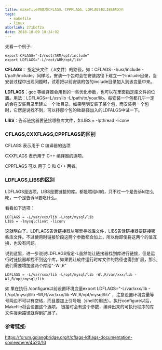 ```yaml
---
title: makefile的选项CFLAGS、CPPFLAGS、LDFLAGS和LIBS的区别
tags:
  - makefile
  - linux
abbrlink: 271bdf2a
date: 2018-10-09 18:34:02
---
```




先看一个例子:

```shell
export CFLAGS="-I/root/ARM/opt/include"
export LDFLAGS="-L/root/ARM/opt/lib"
```



**CFLAGS**： 指定头文件（.h文件）的路径，如：CFLAGS=-I/usr/include -I/path/include。同样地，安装一个包时会在安装路径下建立一个include目录，当安装过程中出现问题时，试着把以前安装的包的include目录加入到该变量中来。

**LDFLAGS**：gcc 等编译器会用到的一些优化参数，也可以在里面指定库文件的位置。用法：LDFLAGS=-L/usr/lib -L/path/to/your/lib。每安装一个包都几乎一定的会在安装目录里建立一个lib目录。如果明明安装了某个包，而安装另一个包时，它愣是说找不到，可以抒那个包的lib路径加入的LDFALGS中试一下。

**LIBS**：告诉链接器要链接哪些库文件，如LIBS = -lpthread -liconv

<!-- more -->

### CFLAGS,CXXFLAGS,CPPFLAGS的区别

CFLAGS 表示用于 C 编译器的选项

CXXFLAGS 表示用于 C++ 编译器的选项。

CPPFLAGS 可以 用于 C 和 C++ 两者。



### LDFLAGS,LIBS的区别

LDFLAGS是选项，LIBS是要链接的库。都是喂给ld的，只不过一个是告诉ld怎么吃，一个是告诉ld要吃什么。

看看如下选项：

```shell
LDFLAGS = -L/var/xxx/lib -L/opt/mysql/lib
LIBS = -lmysqlclient -liconv
```

这就明白了。LDFLAGS告诉链接器从哪里寻找库文件，LIBS告诉链接器要链接哪些库文件。不过使用时链接阶段这两个参数都会加上，所以你即使将这两个的值互换，也没有问题。



说到这里，进一步说说LDFLAGS指定-L虽然能让链接器找到库进行链接，但是运行时链接器却找不到这个库，如果要让软件运行时库文件的路径也得到扩展，那么我们需要增加这两个库给"-Wl,R"

```
LDFLAGS = -L/var/xxx/lib -L/opt/mysql/lib -Wl,R/var/xxx/lib -Wl,R/opt/mysql/lib
```

如 果在执行./configure以前设置环境变量export LDFLAGS="-L/var/xxx/lib -L/opt/mysql/lib -Wl,R/var/xxx/lib -Wl,R/opt/mysql/lib" ，注意设置环境变量等号两边不可以有空格，而且要加上引号哦（shell的用法）。执行configure以后，Makefile将会设置这个选项， 链接时会有这个参数，编译出来的可执行程序的库文件搜索路径就得到扩展了。



### 参考链接:

https://forum.golangbridge.org/t/cflags-ldflags-documentation-somewhere/4520/10